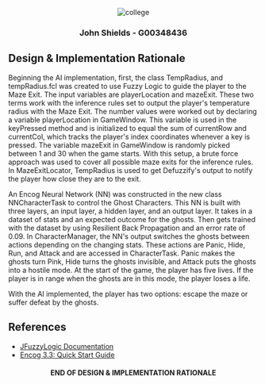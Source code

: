 <p align="center">
<img src="https://user-images.githubusercontent.com/26766163/109871610-466bab80-7c63-11eb-8e96-b410c246c6c8.png" alt="college">
</p>

<h3 align="center">John Shields - G00348436</h3>

## Design & Implementation Rationale
Beginning the AI implementation, first, the class TempRadius, and tempRadius.fcl was created to use Fuzzy Logic to guide the player to the Maze Exit. The input variables are playerLocation and mazeExit. These two terms work with the inference rules set to output the player's temperature radius with the Maze Exit. The number values were worked out by declaring a variable playerLocation in GameWindow. This variable is used in the keyPressed method and is initialized to equal the sum of currentRow and currentCol, which tracks the player's index coordinates whenever a key is pressed. The variable mazeExit in GameWindow is randomly picked between 1 and 30 when the game starts. With this setup, a brute force approach was used to cover all possible maze exits for the inference rules. In MazeExitLocator, TempRadius is used to get Defuzzify's output to notify the player how close they are to the exit.

An Encog Neural Network (NN) was constructed in the new class NNCharacterTask to control the Ghost Characters. This NN is built with three layers, an input layer, a hidden layer, and an output layer. It takes in a dataset of stats and an expected outcome for the ghosts. Then gets trained with the dataset by using Resilient Back Propagation and an error rate of 0.09. In CharacterManager, the NN's output switches the ghosts between actions depending on the changing stats. These actions are Panic, Hide, Run, and Attack and are accessed in CharacterTask. Panic makes the ghosts turn Pink, Hide turns the ghosts invisible, and Attack puts the ghosts into a hostile mode. At the start of the game, the player has five lives. If the player is in range when the ghosts are in this mode, the player loses a life.

With the AI implemented, the player has two options: escape the maze or suffer defeat by the ghosts.

## References
* [JFuzzyLogic Documentation](http://jfuzzylogic.sourceforge.net/html/manual.html)
* [Encog 3.3: Quick Start Guide](https://s3.amazonaws.com/heatonresearch-books/free/encog-3_3-quickstart.pdf)

<h4 align="center">END OF DESIGN & IMPLEMENTATION RATIONALE</h3>

